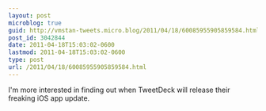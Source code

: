 ```yaml
---
layout: post
microblog: true
guid: http://vmstan-tweets.micro.blog/2011/04/18/60085955905859584.html
post_id: 3042844
date: 2011-04-18T15:03:02-0600
lastmod: 2011-04-18T15:03:02-0600
type: post
url: /2011/04/18/60085955905859584.html
---
```

I'm more interested in finding out when TweetDeck will release their freaking iOS app update.
